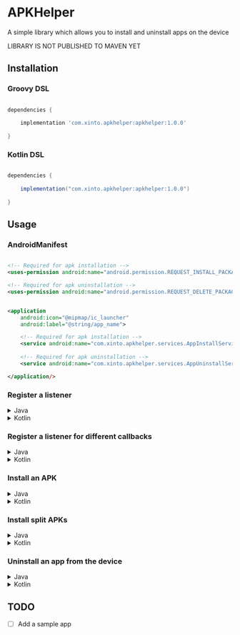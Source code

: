 # APKHelper
A simple library which allows you to install and uninstall apps on the device

LIBRARY IS NOT PUBLISHED TO MAVEN YET

## Installation

### Groovy DSL

```groovy

dependencies {
    
    implementation 'com.xinto.apkhelper:apkhelper:1.0.0'
    
}

```

### Kotlin DSL

```groovy

dependencies {
    
    implementation("com.xinto.apkhelper:apkhelper:1.0.0")
    
}

```

## Usage

### AndroidManifest

```xml

<!-- Required for apk installation -->
<uses-permission android:name="android.permission.REQUEST_INSTALL_PACKAGES" />

<!-- Required for apk uninstallation -->
<uses-permission android:name="android.permission.REQUEST_DELETE_PACKAGES" />


<application
    android:icon="@mipmap/ic_launcher"
    android:label="@string/app_name">

    <!-- Required for apk installation -->
    <service android:name="com.xinto.apkhelper.services.AppInstallService" />
    
    <!-- Required for apk uninstallation -->
    <service android:name="com.xinto.apkhelper.services.AppUninstallService" />

</application/>

```

### Register a listener

<details>
<summary>Java</summary>
Listener with all methods required to be overriden
    
```java
VariableHolderKt.setStatusCallback(new StatusCallback() {
    @Override
    public void onApkInstall(int id, @NotNull Context context) {
        Log.i(VariableHolderKt.getLogTag(), "Successfully installed an APK");
    }

    @Override
    public void onApkInstallFailed(@NotNull String error, int id, @NotNull Context context) {
        Log.i(VariableHolderKt.getLogTag(), "Failed to install an APK: " + error);
    }

    @Override
    public void onAppUninstall(int id, @NotNull Context context) {
        Log.i(VariableHolderKt.getLogTag(), "Successfully uninstalled an app");
    }

    @Override
    public void onAppUninstallFailed(@NotNull String error, int id, @NotNull Context context) {
        Log.i(VariableHolderKt.getLogTag(), "Failed to uninstall app: " + error);
    }
});
```
A simpler listener allowing you to override only the methods you need
    
```java
VariableHolderKt.setStatusCallback(new SimpleStatusCallback() {
    @Override
    public void onApkInstall(int id, @NotNull Context context) {
        Log.i(VariableHolderKt.getLogTag(), "Successfully installed an APK"); 
    }
});
```


</details>

<details>
<summary>Kotlin</summary>

Listener with all methods required to be overriden

```kotlin
statusCallback = object : StatusCallback {
    override fun onApkInstall(id: Int, context: Context) {
        Log.i(logTag, "Successfully installed an APK")
    }

    override fun onApkInstallFailed(error: String, id: Int, context: Context) {
        Log.i(logTag, "Failed to install an APK: $error")
    }

    override fun onAppUninstall(id: Int, context: Context) {
        Log.i(logTag, "Successfully uninstalled an app")
    }

    override fun onAppUninstallFailed(error: String, id: Int, context: Context) {
        Log.i(logTag, "Failed to uninstall app: $error")
    }
}
```
A simpler listener allowing you to override only the methods you need
```kotlin
statusCallback = object : SimpleStatusCallback() {
    override fun onApkInstall(id: Int, context: Context) {
        Log.i(logTag, "Successfully installed an APK")
    }
}
```


</details>

### Register a listener for different callbacks

<details>
<summary>Java</summary>

Listener with all methods required to be overriden

```java
VariableHolderKt.setStatusCallback(new StatusCallback() {
    @Override
    public void onApkInstall(int id, @NotNull Context context) {
        switch (id) {
            case 1:
                Log.i(VariableHolderKt.getLogTag(), "Installed the first APK");
                break;
            case 2:
                Log.i(VariableHolderKt.getLogTag(), "Installed the second APK");
                break;
        }
    }

    @Override
    public void onApkInstallFailed(@NotNull String error, int id, @NotNull Context context) {
        switch (id) {
            case 1:
                Log.i(VariableHolderKt.getLogTag(), "Failed to install the first APK");
                break;
            case 2:
                Log.i(VariableHolderKt.getLogTag(), "Failed to install the second APK");
                break;
        }
    }

    @Override
    public void onAppUninstall(int id, @NotNull Context context) {
        switch (id) {
            case 1:
                Log.i(VariableHolderKt.getLogTag(), "Uninstalled the first app");
                break;
            case 2:
                Log.i(VariableHolderKt.getLogTag(), "Uninstalled the second app");
                break;
        }
    }

    @Override
    public void onAppUninstallFailed(@NotNull String error, int id, @NotNull Context context) {
        switch (id) {
            case 1:
                Log.i(VariableHolderKt.getLogTag(), "Failed to uninstall first app");
                break;
            case 2:
                Log.i(VariableHolderKt.getLogTag(), "Failed to uninstall second app");
                break;
        }
    }
});
```
A simpler listener allowing you to override only the methods you need

```java
VariableHolderKt.setStatusCallback(new SimpleStatusCallback() {
    @Override
    public void onApkInstall(int id, @NotNull Context context) {
        switch (id) {
            case 1:
                Log.i(VariableHolderKt.getLogTag(), "Failed to install the first APK");
                break;
            case 2:
                Log.i(VariableHolderKt.getLogTag(), "Installed the second APK");
                break;
        }
    }
});

```
</details>

<details>
<summary>Kotlin</summary>

Listener with all methods required to be overriden

```kotlin
statusCallback = object : StatusCallback {
    override fun onApkInstall(id: Int, context: Context) {
        when (id) {
            1 -> Log.i(logTag, "Installed the first APK")
            2 -> Log.i(logTag, "Installed the second APK")
        }
    }

    override fun onApkInstallFailed(error: String, id: Int, context: Context) {
        when (id) {
            1 -> Log.i(logTag, "Failed to install the first APK")
            2 -> Log.i(logTag, "Failed to install the second APK")
        }
    }

    override fun onAppUninstall(id: Int, context: Context) {
        when (id) {
            1 -> Log.i(logTag, "Uninstalled the first app")
            2 -> Log.i(logTag, "Uninstalled the second app")
        }
    }

    override fun onAppUninstallFailed(error: String, id: Int, context: Context) {
        when (id) {
            1 -> Log.i(logTag, "Failed to uninstall first app")
            2 -> Log.i(logTag, "Failed to uninstall second app")
        }
    }
}
```

A simpler listener allowing you to override only the methods you need

```kotlin
statusCallback = object : SimpleStatusCallback() {
    override fun onApkInstall(id: Int, context: Context) {
        when (id) {
            1 -> Log.i(logTag, "Failed to install the first APK")
            2 -> Log.i(logTag, "Installed the second APK")
        }
    }
}
```
</details>

### Install an APK

<details>
<summary>Java</summary>

```java
//Inside AppCompatActivity, can be done from anywhere where context is accessible
//ID is not optional because java doesn't support optional parameters
PMKt.installApk(getExternalFilesDir("apks").getPath() + "/someapk.apk", this, 0);
```
</details>

<details>
<summary>Kotlin</summary>

```java
//Inside AppCompatActivity, can be done from anywhere where context is accessible
//ID is optional, default is 0
installApk(getExternalFilesDir("apks")?.path + "/someapk.apk", this)
```
</details>

### Install split APKs

<details>
<summary>Java</summary>

```java
//Inside AppCompatActivity, can be done from anywhere where context is accessible
//ID is not optional because java doesn't support optional parameters
PMKt.installSplitApks(getExternalFilesDir("splitApks").getPath(), this, 0);
```
</details>

<details>
<summary>Kotlin</summary>

```java
//Inside AppCompatActivity, can be done from anywhere where context is accessible
//ID is optional, default is 0
installSplitApks(getExternalFilesDir("splitapks")?.path.toString(), this)
```
</details>

### Uninstall an app from the device

<details>
<summary>Java</summary>

```java
//Inside AppCompatActivity, can be done from anywhere where context is accessible
//ID is not optional because java doesn't support optional parameters
PMKt.uninstallApk("com.some.application", this, 0);
```
</details>

<details>
<summary>Kotlin</summary>

```java
//Inside AppCompatActivity, can be done from anywhere where context is accessible
//ID is optional, default is 0
uninstallApk("com.some.application", this)
```
</details>

## TODO
- [ ] Add a sample app
